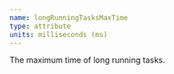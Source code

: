 ```yaml
---
name: longRunningTasksMaxTime
type: attribute
units: milliseconds (ms)
---
```


The maximum time of long running tasks.